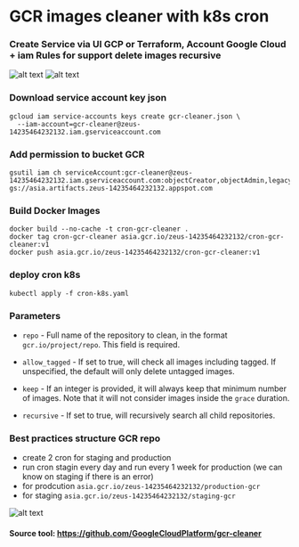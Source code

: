 # GCR images cleaner with k8s cron 

### Create Service via UI GCP or Terraform, Account Google Cloud + iam Rules for support delete images recursive
![alt text](https://i.imgur.com/ja43Zup.png)
![alt text](https://i.imgur.com/gQBJG1K.png)


### Download service account key json
```
gcloud iam service-accounts keys create gcr-cleaner.json \
  --iam-account=gcr-cleaner@zeus-14235464232132.iam.gserviceaccount.com
```
### Add permission to bucket GCR
```
gsutil iam ch serviceAccount:gcr-cleaner@zeus-14235464232132.iam.gserviceaccount.com:objectCreator,objectAdmin,legacyBucketReader gs://asia.artifacts.zeus-14235464232132.appspot.com
```

### Build Docker Images
```
docker build --no-cache -t cron-gcr-cleaner .
docker tag cron-gcr-cleaner asia.gcr.io/zeus-14235464232132/cron-gcr-cleaner:v1
docker push asia.gcr.io/zeus-14235464232132/cron-gcr-cleaner:v1
```

### deploy cron k8s
```
kubectl apply -f cron-k8s.yaml 
```

### Parameters
- `repo` - Full name of the repository to clean, in the format
  `gcr.io/project/repo`. This field is required.

- `allow_tagged` - If set to true, will check all images including tagged.
  If unspecified, the default will only delete untagged images.

- `keep` - If an integer is provided, it will always keep that minimum number
  of images. Note that it will not consider images inside the `grace` duration.

- `recursive` - If set to true, will recursively search all child repositories.

### Best practices structure GCR repo
- create 2 cron for staging and production
- run cron stagin every day and run every 1 week for production (we can know on staging if there is an error)
- for prodcution `asia.gcr.io/zeus-14235464232132/production-gcr`
- for staging `asia.gcr.io/zeus-14235464232132/staging-gcr`

![alt text](https://i.imgur.com/FRdyiC6.png)



#### Source tool: https://github.com/GoogleCloudPlatform/gcr-cleaner

